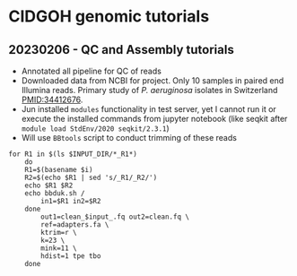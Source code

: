 # CIDGOH genomic tutorials

## 20230206 - QC and Assembly tutorials

- Annotated all pipeline for QC of reads
- Downloaded data from NCBI for project. Only 10 samples in paired end Illumina reads. Primary study of *P. aeruginosa* isolates in Switzerland [PMID:34412676](https://www.ncbi.nlm.nih.gov/pmc/articles/PMC8376114/). 
- Jun installed `modules` functionality in test server, yet I cannot run it or execute the installed commands from jupyter notebook (like seqkit after `module load StdEnv/2020 seqkit/2.3.1`)
- Will use `BBtools` script to conduct trimming of these reads



```
for R1 in $(ls $INPUT_DIR/*_R1*)
	do
	R1=$(basename $i)
	R2=$(echo $R1 | sed 's/_R1/_R2/')
	echo $R1 $R2
	echo bbduk.sh /
		in1=$R1 in2=$R2 
	done
		out1=clean_$input_.fq out2=clean.fq \
		ref=adapters.fa \
		ktrim=r \
		k=23 \
		mink=11 \
		hdist=1 tpe tbo
	done
```
